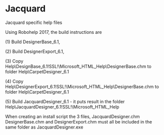 # Jacquard

Jacquard specific help files

Using Robohelp 2017, the build instructions are

(1) Build DesignerBase_6.1,

(2) Build DesignerExport_6.1,

(3) Copy Help\DesignBase_6.1\!SSL!\Microsoft_HTML_Help\DesignerBase.chm to folder Help\CarpetDesigner_6.1

(4) Copy Help\DesignerExport_6.1\!SSL!\Microsoft_HTML_Help\DesignerBase.chm to folder Help\CarpetDesigner_6.1

(5) Build JacquardDesigner_6.1 - it puts result in the folder Help\JacquardDesigner_6.1\!SSL!\Microsoft_HTML_Help

When creating an install script the 3 files, JacquardDesigner.chm DesignerBase.chm and DesignerExport.chm must all be included in the same folder as JacquardDesigner.exe


